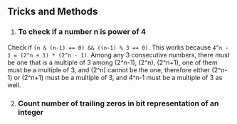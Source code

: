 ## Tricks and Methods

1. ### To check if a number n is power of 4

Check if ```(n & (n-1) == 0) && ((n-1) % 3 == 0)```. This works because ```4^n - 1 = (2^n + 1) * (2^n - 1)```. Among any 3 consecutive numbers, there must be one that is a multiple of 3 among (2^n-1), (2^n), (2^n+1), one of them must be a multiple of 3, and (2^n) cannot be the one, therefore either (2^n-1) or (2^n+1) must be a multiple of 3, and 4^n-1 must be a multiple of 3 as well.

2. ### Count number of trailing zeros in bit representation of an integer


